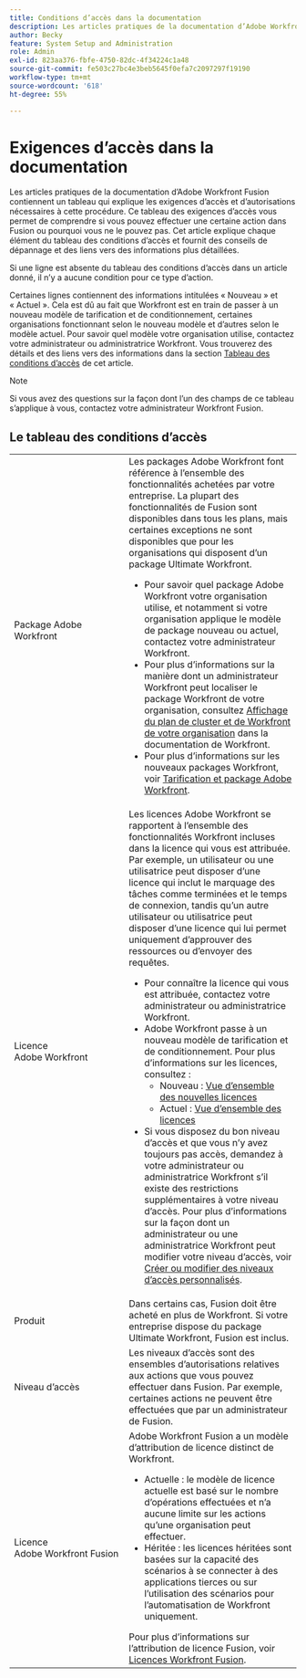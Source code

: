 ```yaml
---
title: Conditions d’accès dans la documentation
description: Les articles pratiques de la documentation d’Adobe Workfront Fusion contiennent un tableau qui explique les exigences d’accès et d’autorisations nécessaires à cette procédure. Ce tableau des exigences d’accès vous permet de comprendre si vous pouvez effectuer une certaine action dans Fusion ou pourquoi vous ne le pouvez pas. Cet article explique chaque élément du tableau des conditions d’accès et fournit des conseils de dépannage et des liens vers des informations plus détaillées.
author: Becky
feature: System Setup and Administration
role: Admin
exl-id: 823aa376-fbfe-4750-82dc-4f34224c1a48
source-git-commit: fe503c27bc4e3beb5645f0efa7c2097297f19190
workflow-type: tm+mt
source-wordcount: '618'
ht-degree: 55%

---
```


# Exigences d’accès dans la documentation

Les articles pratiques de la documentation d’Adobe Workfront Fusion contiennent un tableau qui explique les exigences d’accès et d’autorisations nécessaires à cette procédure. Ce tableau des exigences d’accès vous permet de comprendre si vous pouvez effectuer une certaine action dans Fusion ou pourquoi vous ne le pouvez pas. Cet article explique chaque élément du tableau des conditions d’accès et fournit des conseils de dépannage et des liens vers des informations plus détaillées.

Si une ligne est absente du tableau des conditions d’accès dans un article donné, il n’y a aucune condition pour ce type d’action.

Certaines lignes contiennent des informations intitulées « Nouveau » et « Actuel ». Cela est dû au fait que Workfront est en train de passer à un nouveau modèle de tarification et de conditionnement, certaines organisations fonctionnant selon le nouveau modèle et d’autres selon le modèle actuel. Pour savoir quel modèle votre organisation utilise, contactez votre administrateur ou administratrice Workfront. Vous trouverez des détails et des liens vers des informations dans la section [Tableau des conditions d’accès](#the-access-requirements-table) de cet article.

>[!NOTE]
>
>Si vous avez des questions sur la façon dont l’un des champs de ce tableau s’applique à vous, contactez votre administrateur Workfront Fusion.

## Le tableau des conditions d’accès

<table style="table-layout:auto"> 
 <col> 
 <col> 
 <tbody> 
  <tr> 
   <td role="rowheader">Package Adobe Workfront 
   <td> Les packages Adobe Workfront font référence à l’ensemble des fonctionnalités achetées par votre entreprise. La plupart des fonctionnalités de Fusion sont disponibles dans tous les plans, mais certaines exceptions ne sont disponibles que pour les organisations qui disposent d’un package Ultimate Workfront. 
   <ul><li>Pour savoir quel package Adobe Workfront votre organisation utilise, et notamment si votre organisation applique le modèle de package nouveau ou actuel, contactez votre administrateur Workfront.</li>
   <li>Pour plus d’informations sur la manière dont un administrateur Workfront peut localiser le package Workfront de votre organisation, consultez <a href="https://experienceleague.adobe.com/en/docs/workfront/using/administration-and-setup/get-started-administration/firewall-overview#view-your-organization-s-cluster-and-workfront-plan">Affichage du plan de cluster et de Workfront de votre organisation</a> dans la documentation de Workfront.</li><li>Pour plus d’informations sur les nouveaux packages Workfront, voir <a href="https://business.adobe.com/products/workfront/pricing.html">Tarification et package Adobe Workfront</a>.</li></ul> </td> 
  </tr> 
  <tr> 
   <td role="rowheader">Licence Adobe Workfront</td> 
   <td> Les licences Adobe Workfront se rapportent à l’ensemble des fonctionnalités Workfront incluses dans la licence qui vous est attribuée. Par exemple, un utilisateur ou une utilisatrice peut disposer d’une licence qui inclut le marquage des tâches comme terminées et le temps de connexion, tandis qu’un autre utilisateur ou utilisatrice peut disposer d’une licence qui lui permet uniquement d’approuver des ressources ou d’envoyer des requêtes. <p> 
   <ul>
   <li>Pour connaître la licence qui vous est attribuée, contactez votre administrateur ou administratrice Workfront.</li>
   <li>Adobe Workfront passe à un nouveau modèle de tarification et de conditionnement. Pour plus d’informations sur les licences, consultez :
   <ul>
   <li>Nouveau : <a href="https://experienceleague.adobe.com/en/docs/workfront/using/administration-and-setup/add-users/access-levels/licenses-overview">Vue d’ensemble des nouvelles licences</a></li>
   <li>Actuel : <a href="https://experienceleague.adobe.com/en/docs/workfront/using/administration-and-setup/add-users/legacy-access-levels/wf-licenses">Vue d’ensemble des licences</a></li></ul></li>
   <li>Si vous disposez du bon niveau d’accès et que vous n’y avez toujours pas accès, demandez à votre administrateur ou administratrice Workfront s’il existe des restrictions supplémentaires à votre niveau d’accès. Pour plus d’informations sur la façon dont un administrateur ou une administratrice Workfront peut modifier votre niveau d’accès, voir <a href="https://experienceleague.adobe.com/en/docs/workfront/using/administration-and-setup/get-started-administration/firewall-overview#view-your-organization-s-cluster-and-workfront-plan" class="MCXref xref">Créer ou modifier des niveaux d’accès personnalisés</a>.
   </ul>
      </p> </td> 
  </tr> 
  <tr> 
   <td role="rowheader">Produit</td> 
   <td>Dans certains cas, Fusion doit être acheté en plus de Workfront. Si votre entreprise dispose du package Ultimate Workfront, Fusion est inclus.
  <tr> 
   <td role="rowheader">Niveau d’accès</td> 
   <td> Les niveaux d’accès sont des ensembles d’autorisations relatives aux actions que vous pouvez effectuer dans Fusion. Par exemple, certaines actions ne peuvent être effectuées que par un administrateur de Fusion. 
  <tr> 
   <td role="rowheader">Licence Adobe Workfront Fusion</td> 
   <td>Adobe Workfront Fusion a un modèle d’attribution de licence distinct de Workfront. 
   <ul><li>Actuelle : le modèle de licence actuelle est basé sur le nombre d’opérations effectuées et n’a aucune limite sur les actions qu’une organisation peut effectuer. </li>
   <li>Héritée : les licences héritées sont basées sur la capacité des scénarios à se connecter à des applications tierces ou sur l’utilisation des scénarios pour l’automatisation de Workfront uniquement. </li>
   </ul>
   Pour plus d’informations sur l’attribution de licence Fusion, voir <a href="/help/workfront-fusion/set-up-and-manage-workfront-fusion/licensing-operations-overview/license-automation-vs-integration.md" class="MCXref xref">Licences Workfront Fusion</a>.
   </td> 
  </tr> 
 </tbody> 
</table>
